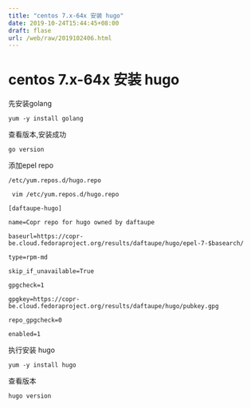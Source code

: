```yaml
---
title: "centos 7.x-64x 安装 hugo"
date: 2019-10-24T15:44:45+08:00
draft: flase
url: /web/raw/2019102406.html
---
```


# centos 7.x-64x 安装 hugo

先安装golang
```
yum -y install golang
```
查看版本,安装成功
```
go version
```

添加epel repo
```            
/etc/yum.repos.d/hugo.repo
```

```
 vim /etc/yum.repos.d/hugo.repo 
```
 
```
[daftaupe-hugo]

name=Copr repo for hugo owned by daftaupe

baseurl=https://copr-be.cloud.fedoraproject.org/results/daftaupe/hugo/epel-7-$basearch/

type=rpm-md

skip_if_unavailable=True

gpgcheck=1

gpgkey=https://copr-be.cloud.fedoraproject.org/results/daftaupe/hugo/pubkey.gpg

repo_gpgcheck=0

enabled=1
```




执行安装 hugo
```
yum -y install hugo
```
查看版本
```
hugo version
```